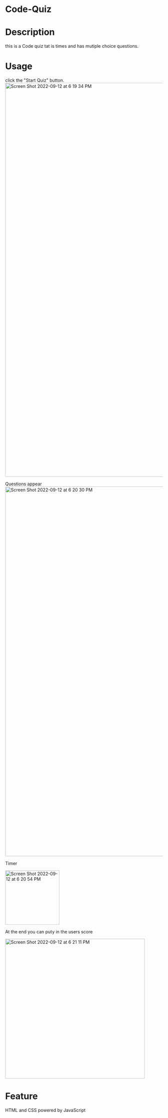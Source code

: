 # Code-Quiz

# Description
this is a Code quiz tat is times and has mutiple choice questions.

# Usage
click the "Start Quiz" button.
<img width="1256" alt="Screen Shot 2022-09-12 at 6 19 34 PM" src="https://user-images.githubusercontent.com/104331199/189781102-95f2e77e-f41f-4107-9b46-7bb82b6acc14.png">

Questions appear<img width="1179" alt="Screen Shot 2022-09-12 at 6 20 30 PM" src="https://user-images.githubusercontent.com/104331199/189781210-cdd7ccd3-2d54-4d1b-99fd-62cf1231ada2.png">

Timer 

<img width="173" alt="Screen Shot 2022-09-12 at 6 20 54 PM" src="https://user-images.githubusercontent.com/104331199/189781568-87b85258-703f-4a72-ae28-15a09e5e075c.png">

At the end you can puty in the users score

<img width="446" alt="Screen Shot 2022-09-12 at 6 21 11 PM" src="https://user-images.githubusercontent.com/104331199/189781729-fe708d98-c56a-4839-8722-9f6ce5a88f63.png">

# Feature 
HTML and CSS powered by JavaScript
